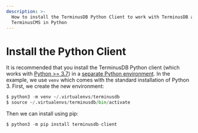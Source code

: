 ```yaml
---
description: >-
  How to install the TerminusDB Python Client to work with TerminusDB and
  TerminusCMS in Python
---
```


# Install the Python Client

It is recommended that you install the TerminusDB Python client (which works with [Python >= 3.7](https://www.python.org/downloads)) in a [separate Python environment](https://docs.python.org/3/tutorial/venv.html). In the example, we use `venv` which comes with the standard installation of Python 3. First, we create the new environment:

```python
$ python3 -m venv ~/.virtualenvs/terminusdb
$ source ~/.virtualenvs/terminusdb/bin/activate
```

Then we can install using pip:

```python
$ python3 -m pip install terminusdb-client
```
